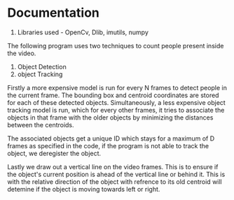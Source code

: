 
# Documentation

1. Libraries used - OpenCv, Dlib, imutils, numpy


The following program uses two techniques to count people present inside the video.
1. Object Detection
2. object Tracking


Firstly a more expensive model is run for every N frames to detect people in the current frame. The bounding box and centroid coordinates are stored for each of these detected objects. Simultaneously, a less expensive object tracking model is run, which for every other frames, it tries to associate the objects in that frame with the older objects by minimizing the distances between the centroids. 

The associated objects get a unique ID which stays for a maximum of D frames as specified in the code, if the program is not able to track the object, we deregister the object.

Lastly we draw out a vertical line on the video frames. This is to ensure if the object's current position is ahead of the vertical line or behind it. This is with the relative direction of the object with refrence to its old centroid will detemine if the object is moving towards left or right.